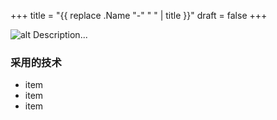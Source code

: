 +++
title = "{{ replace .Name "-" " " | title }}"
draft = false
+++

![alt](//via.placeholder.com/640x150)
Description...

### 采用的技术
* item
* item
* item